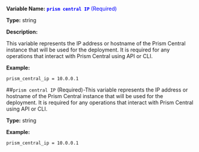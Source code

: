 **Variable Name:** <span style="color:blue">**`prism central IP`**   (Required)</span>

**Type:** string

**Description:**

This variable represents the IP address or hostname of the Prism Central instance that will be used for the deployment. It is required for any operations that interact with Prism Central using API or CLI.

**Example:**

```
prism_central_ip = 10.0.0.1
```

##`prism central IP`   (Required)-This variable represents the IP address or hostname of the Prism Central instance that will be used for the deployment. It is required for any operations that interact with Prism Central using API or CLI.</span>

**Type:** string

**Example:**

```
prism_central_ip = 10.0.0.1
```

